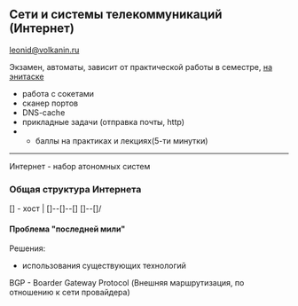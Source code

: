 ## Сети и системы телекоммуникаций (Интернет)

leonid@volkanin.ru

Экзамен, автоматы, зависит от практической работы в семестре, [на энитаске](anytask.urgu.org)
* работа с сокетами
* сканер портов
* DNS-cache
* прикладные задачи (отправка почты, http)
* + баллы на практиках и лекциях(5-ти минутки)

-----

Интернет - набор атономных систем

### Общая структура Интернета

[] - хост
 |
[]--[]--[]
 \[]--[]/
#### Проблема "последней мили"
Решения: 
* использования существующих технологий

BGP - Boarder Gateway Protocol (Внешняя маршрутизация, по отношению к сети провайдера)